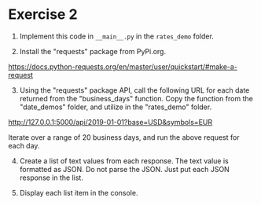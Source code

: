 # Exercise 2

1. Implement this code in `__main__.py` in the `rates_demo` folder.

2. Install the "requests" package from PyPi.org.

https://docs.python-requests.org/en/master/user/quickstart/#make-a-request

3. Using the "requests" package API, call the following URL for each date returned from the "business_days" function. Copy the function from the "date_demos" folder, and utilize in the "rates_demo" folder.

http://127.0.0.1:5000/api/2019-01-01?base=USD&symbols=EUR

Iterate over a range of 20 business days, and run the above request for each day.

4. Create a list of text values from each response. The text value is formatted as JSON. Do not parse the JSON. Just put each JSON response in the list.

5. Display each list item in the console.